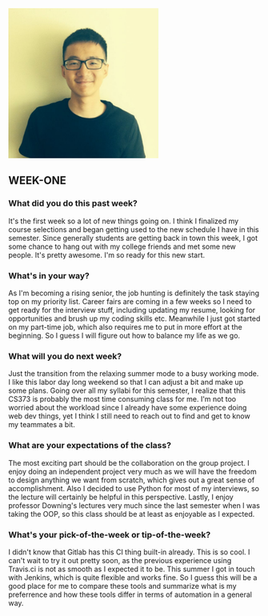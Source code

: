 <img src="headshot.jpg" height="300px" width="300px" />

## WEEK-ONE

### What did you do this past week?

It's the first week so a lot of new things going on. I think I finalized my course selections and began getting used to the new schedule I have in this semester. Since generally students are getting back in town this week, I got some chance to hang out with my college friends and met some new people. It's pretty awesome. I'm so ready for this new start.

### What's in your way?

As I'm becoming a rising senior, the job hunting is definitely the task staying top on my priority list. Career fairs are coming in a few weeks so I need to get ready for the interview stuff, including updating my resume, looking for opportunities and brush up my coding skills etc. Meanwhile I just got started on my part-time job, which also requires me to put in more effort at the beginning. So I guess I will figure out how to balance my life as we go.

### What will you do next week?

Just the transition from the relaxing summer mode to a busy working mode. I like this labor day long weekend so that I can adjust a bit and make up some plans. Going over all my syllabi for this semester, I realize that this CS373 is probably the most time consuming class for me. I'm not too worried about the workload since I already have some experience doing web dev things, yet I think I still need to reach out to find and get to know my teammates a bit.

### What are your expectations of the class?

The most exciting part should be the collaboration on the group project. I enjoy doing an independent project very much as we will have the freedom to design anything we want from scratch, which gives out a great sense of accomplishment. Also I decided to use Python for most of my interviews, so the lecture will certainly be helpful in this perspective. Lastly, I enjoy professor Downing's lectures very much since the last semester when I was taking the OOP, so this class should be at least as enjoyable as I expected.   

### What's your pick-of-the-week or tip-of-the-week?

I didn't know that Gitlab has this CI thing built-in already. This is so cool. I can't wait to try it out pretty soon, as the previous experience using Travis.ci is not as smooth as I expected it to be. This summer I got in touch with Jenkins, which is quite flexible and works fine. So I guess this will be a good place for me to compare these tools and summarize what is my preferrence and how these tools differ in terms of automation in a general way.   
